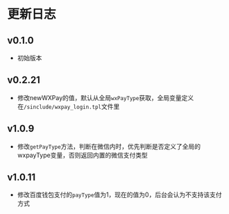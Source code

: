 # 更新日志

## v0.1.0

- 初始版本

## v0.2.21

- 修改newWXPay的值，默认从全局`wxPayType`获取，全局变量定义在`/sinclude/wxpay_login.tpl`文件里

## v1.0.9

- 修改`getPayType`方法，判断在微信内时，优先判断是否定义了全局的wxpayType变量，否则返回内置的微信支付类型

## v1.0.11
- 修改百度钱包支付的`payType`值为1，现在的值为0，后台会认为不支持该支付方式